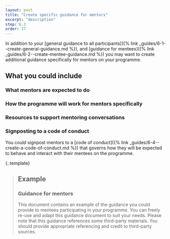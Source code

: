 ```yaml
---
layout: post
title: "Create specific guidance for mentors"
excerpt: "description"
step: 6.3
order: 17
---
```


In addition to your [general guidance to all participants]({% link _guides/6-1--create-general-guidance.md %}), and [guidance for mentees]({% link _guides/6-2--create-mentee-guidance.md %}) you may want to create additional guidance specifically for mentors on your programme. 

## What you could include

### What mentors are expected to do

### How the programme will work for mentors specifically

### Resources to support mentoring conversations

### Signposting to a code of conduct

You could signpost mentors to a [code of conduct]({% link _guides/6-4--create-a-code-of-conduct.md %}) that governs how they will be expected to behave and interact with their mentees on the programme.

{:.template}
> ## Example
> ### Guidance for mentors
> 
> This document contains an example of the guidance you could provide to mentees participating in your programme. You can freely re-use and adapt this guidance document to suit your needs. Please note that this guidance references some third-party materials. You should provide appropriate referencing and credit to third-party sources.
